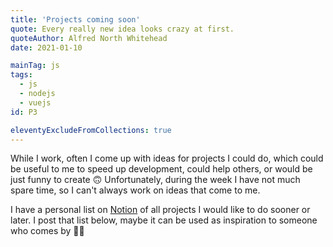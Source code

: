 ```yaml
---
title: 'Projects coming soon'
quote: Every really new idea looks crazy at first.
quoteAuthor: Alfred North Whitehead
date: 2021-01-10

mainTag: js
tags:
  - js
  - nodejs
  - vuejs
id: P3

eleventyExcludeFromCollections: true
---
```


While I work, often I come up with ideas for projects I could do, which could be useful to me to speed up development, could help others, or would be just funny to create 🙃 Unfortunately, during the week I have not much spare time, so I can't always work on ideas that come to me.

I have a personal list on [Notion](https://www.notion.so/) of all projects I would like to do sooner or later. I post that list below, maybe it can be used as inspiration to someone who comes by 🙌🏻
